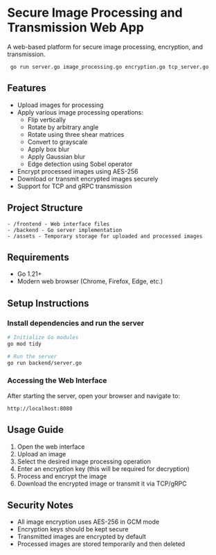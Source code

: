 # Secure Image Processing and Transmission Web App

A web-based platform for secure image processing, encryption, and transmission.

` go run server.go image_processing.go encryption.go tcp_server.go`
 
## Features

- Upload images for processing
- Apply various image processing operations:
  - Flip vertically
  - Rotate by arbitrary angle
  - Rotate using three shear matrices
  - Convert to grayscale
  - Apply box blur
  - Apply Gaussian blur
  - Edge detection using Sobel operator
- Encrypt processed images using AES-256
- Download or transmit encrypted images securely
- Support for TCP and gRPC transmission

## Project Structure

```
- /frontend - Web interface files
- /backend - Go server implementation
- /assets - Temporary storage for uploaded and processed images
```

## Requirements

- Go 1.21+
- Modern web browser (Chrome, Firefox, Edge, etc.)

## Setup Instructions

### Install dependencies and run the server

```bash
# Initialize Go modules
go mod tidy

# Run the server
go run backend/server.go
```

### Accessing the Web Interface

After starting the server, open your browser and navigate to:

```
http://localhost:8080
```

## Usage Guide

1. Open the web interface
2. Upload an image
3. Select the desired image processing operation
4. Enter an encryption key (this will be required for decryption)
5. Process and encrypt the image
6. Download the encrypted image or transmit it via TCP/gRPC

## Security Notes

- All image encryption uses AES-256 in GCM mode
- Encryption keys should be kept secure
- Transmitted images are encrypted by default
- Processed images are stored temporarily and then deleted 